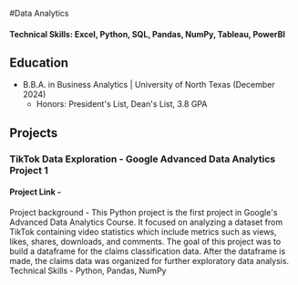#Data Analytics

#### Technical Skills: Excel, Python, SQL, Pandas, NumPy, Tableau, PowerBI

## Education
- B.B.A. in Business Analytics | University of North Texas (December 2024)
  - Honors: President's List, Dean's List, 3.8 GPA

## Projects
### TikTok Data Exploration - Google Advanced Data Analytics Project 1
#### Project Link - 
Project background - This Python project is the first project in Google's Advanced Data Analytics Course. It focused on analyzing a dataset from TikTok containing video statistics which include metrics such as views, likes, shares, downloads, and comments. The goal of this project was to build a dataframe for the claims classification data. After the dataframe is made, the claims data was organized for further exploratory data analysis.
Technical Skills - Python, Pandas, NumPy
